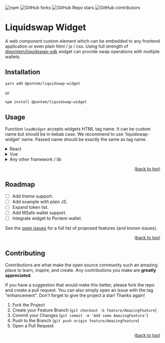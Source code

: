 <a name="readme-top"></a>

<!-- PROJECT SHIELDS -->
![npm](https://img.shields.io/npm/v/@pontem/liquidswap-widget?style=for-the-badge)
![GitHub forks](https://img.shields.io/github/forks/pontem-network/liquidswap-widget?style=for-the-badge)
![GitHub Repo stars](https://img.shields.io/github/stars/pontem-network/liquidswap-widget?style=for-the-badge)
![GitHub contributors](https://img.shields.io/github/contributors/pontem-network/liquidswap-widget?style=for-the-badge)

# Liquidswap Widget

A web component custom element which can be embedded to any frontend application or even plain html / js / css.
Using full strength of [@pontem/liquidswap-sdk](https://www.npmjs.com/package/@pontem/liquidswap-sdk) widget can provide
swap operations with multiple wallets.

## Installation

```bash
yarn add @pontem/liquidswap-widget
```
or
```bash
npm install @pontem/liquidswap-widget
```

## Usage
Function `loadWidget` accepts widgets HTML tag name. It can be custom name but should be in kebab case. 
We recommend to use 'liquidswap-widget' name. Passed name should be exactly the same as tag name.

<details>
  <summary>React</summary>

```typescript
import React, { useLayoutEffect } from 'react';
import { loadWidget } from '@pontem/liquidswap-widget';

export const Widget = () => {
  useLayoutEffect(() => {
    loadWidget('liquidswap-widget');
  }, []);
  return (
    <div className="'Your Wrapper className'">
      <liquidswap-widget/>
    </div>
  );
};
```
</details>


<details>
  <summary>Vue</summary>

```vue
<template>
  <div class="'Your Wrapper class name'">
    <liquidswap-widget>
  </div>
</template>

<script setup lang="ts">
  import { loadWidget } from '@pontem/liquidswap-widget';
  
  loadWidget('liquidswap-widget');
</script> 
```
</details>

<details>
  <summary>Any other framework / lib</summary>

1) Make sure you added html tag `liquidswap-widget` into app.  
```html
<liquidswap-widget></liquidswap-widget>
```

2) Import `loadWidget` function from npm and run with passing html tag name in kebab case;

```js
import { loadWidget } from '@pontem/liquidswap-widget';
  
loadWidget('liquidswap-widget');
```
</details>


<p align="right">(<a href="#readme-top">back to top</a>)</p>

<!-- ROADMAP -->
## Roadmap

- [ ] Add theme support.
- [ ] Add example with plain JS.
- [ ] Expand token list. 
- [ ] Add MSafe wallet support.
- [ ] Integrate widget to Pontem wallet. 

See the [open issues](https://github.com/pontem-network/liquidswap-widget/issues) for a full list of proposed features (and known issues).

<p align="right">(<a href="#readme-top">back to top</a>)</p>

<!-- CONTRIBUTING -->
## Contributing

Contributions are what make the open source community such an amazing place to learn, inspire, and create. Any contributions you make are **greatly appreciated**.

If you have a suggestion that would make this better, please fork the repo and create a pull request. You can also simply open an issue with the tag "enhancement".
Don't forget to give the project a star! Thanks again!

1. Fork the Project
2. Create your Feature Branch (`git checkout -b feature/AmazingFeature`)
3. Commit your Changes (`git commit -m 'Add some AmazingFeature'`)
4. Push to the Branch (`git push origin feature/AmazingFeature`)
5. Open a Pull Request

<p align="right">(<a href="#readme-top">back to top</a>)</p>
